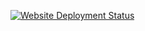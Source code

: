 [![Website Deployment Status](https://github.com/URAG-RE/website/actions/workflows/deploy.yml/badge.svg?branch=main)](https://github.com/URAG-RE/website/actions/workflows/deploy.yml)

